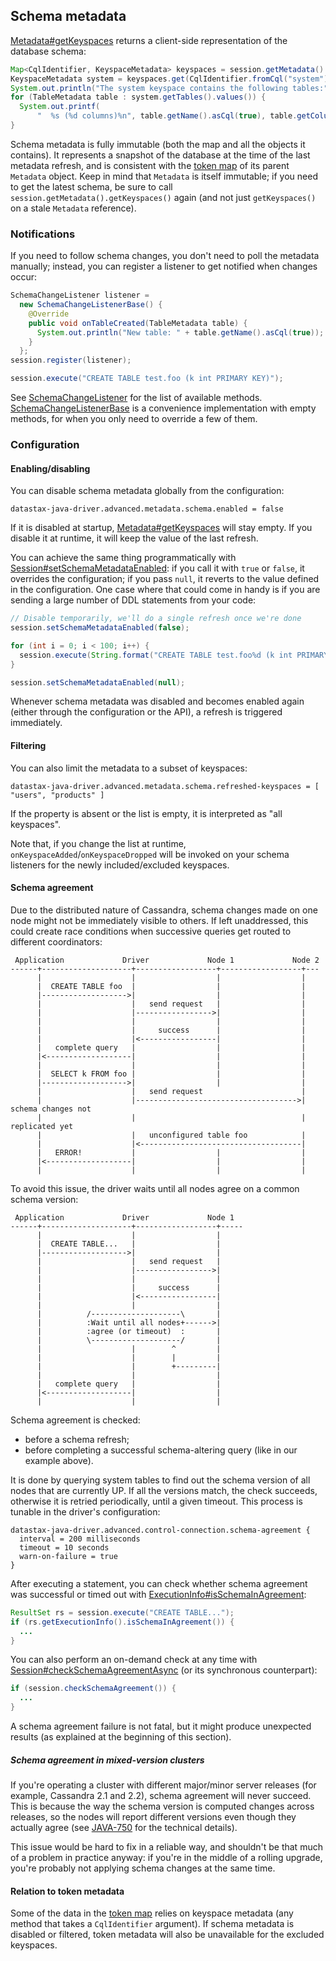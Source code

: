 ## Schema metadata

[Metadata#getKeyspaces] returns a client-side representation of the database schema:

```java
Map<CqlIdentifier, KeyspaceMetadata> keyspaces = session.getMetadata().getKeyspaces();
KeyspaceMetadata system = keyspaces.get(CqlIdentifier.fromCql("system"));
System.out.println("The system keyspace contains the following tables:");
for (TableMetadata table : system.getTables().values()) {
  System.out.printf(
      "  %s (%d columns)%n", table.getName().asCql(true), table.getColumns().size());
}
```

Schema metadata is fully immutable (both the map and all the objects it contains). It represents a
snapshot of the database at the time of the last metadata refresh, and is consistent with the
[token map](../token/) of its parent `Metadata` object. Keep in mind that `Metadata` is itself
immutable; if you need to get the latest schema, be sure to call
`session.getMetadata().getKeyspaces()` again (and not just `getKeyspaces()` on a stale `Metadata`
reference).


### Notifications

If you need to follow schema changes, you don't need to poll the metadata manually; instead,
you can register a listener to get notified when changes occur:

```java
SchemaChangeListener listener =
  new SchemaChangeListenerBase() {
    @Override
    public void onTableCreated(TableMetadata table) {
      System.out.println("New table: " + table.getName().asCql(true));
    }
  };
session.register(listener);

session.execute("CREATE TABLE test.foo (k int PRIMARY KEY)");
```

See [SchemaChangeListener] for the list of available methods. [SchemaChangeListenerBase] is a
convenience implementation with empty methods, for when you only need to override a few of them.


### Configuration

#### Enabling/disabling

You can disable schema metadata globally from the configuration:

```
datastax-java-driver.advanced.metadata.schema.enabled = false
```

If it is disabled at startup, [Metadata#getKeyspaces] will stay empty. If you disable it at runtime,
it will keep the value of the last refresh.

You can achieve the same thing programmatically with [Session#setSchemaMetadataEnabled]: if you call
it with `true` or `false`, it overrides the configuration; if you pass `null`, it reverts to the
value defined in the configuration. One case where that could come in handy is if you are sending a
large number of DDL statements from your code:

```java
// Disable temporarily, we'll do a single refresh once we're done 
session.setSchemaMetadataEnabled(false);

for (int i = 0; i < 100; i++) {
  session.execute(String.format("CREATE TABLE test.foo%d (k int PRIMARY KEY)", i));
}

session.setSchemaMetadataEnabled(null);
```

Whenever schema metadata was disabled and becomes enabled again (either through the configuration or
the API), a refresh is triggered immediately.


#### Filtering

You can also limit the metadata to a subset of keyspaces: 

```
datastax-java-driver.advanced.metadata.schema.refreshed-keyspaces = [ "users", "products" ]
```

If the property is absent or the list is empty, it is interpreted as "all keyspaces".

Note that, if you change the list at runtime, `onKeyspaceAdded`/`onKeyspaceDropped` will be invoked
on your schema listeners for the newly included/excluded keyspaces. 


#### Schema agreement

Due to the distributed nature of Cassandra, schema changes made on one node might not be immediately
visible to others. If left unaddressed, this could create race conditions when successive queries
get routed to different coordinators: 

```ditaa
 Application             Driver             Node 1             Node 2
------+--------------------+------------------+------------------+---
      |                    |                  |                  |
      |  CREATE TABLE foo  |                  |                  |
      |------------------->|                  |                  |
      |                    |   send request   |                  |
      |                    |----------------->|                  |
      |                    |                  |                  |
      |                    |     success      |                  |
      |                    |<-----------------|                  |
      |   complete query   |                  |                  |
      |<-------------------|                  |                  |
      |                    |                  |                  |
      |  SELECT k FROM foo |                  |                  |
      |------------------->|                  |                  |
      |                    |   send request                      |
      |                    |------------------------------------>| schema changes not
      |                    |                                     | replicated yet
      |                    |   unconfigured table foo            |
      |                    |<------------------------------------|
      |   ERROR!           |                  |                  |
      |<-------------------|                  |                  |
      |                    |                  |                  |
```

To avoid this issue, the driver waits until all nodes agree on a common schema version:

```ditaa
 Application             Driver             Node 1
------+--------------------+------------------+-----
      |                    |                  |
      |  CREATE TABLE...   |                  |
      |------------------->|                  |
      |                    |   send request   |
      |                    |----------------->|
      |                    |                  |
      |                    |     success      |
      |                    |<-----------------|
      |                    |                  |
      |          /--------------------\       |
      |          :Wait until all nodes+------>|
      |          :agree (or timeout)  :       |
      |          \--------------------/       |
      |                    |        ^         |
      |                    |        |         |
      |                    |        +---------|
      |                    |                  |
      |   complete query   |                  |
      |<-------------------|                  |
      |                    |                  |
```

Schema agreement is checked:
 
* before a schema refresh;
* before completing a successful schema-altering query (like in our example above).

It is done by querying system tables to find out the schema version of all nodes that are currently
UP. If all the versions match, the check succeeds, otherwise it is retried periodically, until a
given timeout. This process is tunable in the driver's configuration:

```
datastax-java-driver.advanced.control-connection.schema-agreement {
  interval = 200 milliseconds
  timeout = 10 seconds
  warn-on-failure = true
}
```

After executing a statement, you can check whether schema agreement was successful or timed out with
[ExecutionInfo#isSchemaInAgreement]:

```java
ResultSet rs = session.execute("CREATE TABLE...");
if (rs.getExecutionInfo().isSchemaInAgreement()) {
  ...
}
```

You can also perform an on-demand check at any time with [Session#checkSchemaAgreementAsync] \(or
its synchronous counterpart):

```java
if (session.checkSchemaAgreement()) {
  ...
}
```

A schema agreement failure is not fatal, but it might produce unexpected results (as explained at
the beginning of this section).


##### Schema agreement in mixed-version clusters

If you're operating a cluster with different major/minor server releases (for example, Cassandra 2.1
and 2.2), schema agreement will never succeed. This is because the way the schema version is
computed changes across releases, so the nodes will report different versions even though they
actually agree (see [JAVA-750] for the technical details).

This issue would be hard to fix in a reliable way, and shouldn't be that much of a problem in
practice anyway: if you're in the middle of a rolling upgrade, you're probably not applying schema
changes at the same time.  


#### Relation to token metadata

Some of the data in the [token map](../token/) relies on keyspace metadata (any method that takes a
`CqlIdentifier` argument). If schema metadata is disabled or filtered, token metadata will also be
unavailable for the excluded keyspaces.


[Metadata#getKeyspaces]:             http://docs.datastax.com/en/drivers/java/4.0/com/datastax/oss/driver/api/core/metadata/Metadata.html#getKeyspaces--
[SchemaChangeListener]:              http://docs.datastax.com/en/drivers/java/4.0/com/datastax/oss/driver/api/core/metadata/schema/SchemaChangeListener.html
[SchemaChangeListenerBase]:          http://docs.datastax.com/en/drivers/java/4.0/com/datastax/oss/driver/api/core/metadata/schema/SchemaChangeListenerBase.html
[Session#setSchemaMetadataEnabled]:  http://docs.datastax.com/en/drivers/java/4.0/com/datastax/oss/driver/api/core/session/Session.html#setSchemaMetadataEnabled-java.lang.Boolean-
[Session#checkSchemaAgreementAsync]: http://docs.datastax.com/en/drivers/java/4.0/com/datastax/oss/driver/api/core/session/Session.html#checkSchemaAgreementAsync--
[ExecutionInfo#isSchemaInAgreement]: http://docs.datastax.com/en/drivers/java/4.0/com/datastax/oss/driver/api/core/cql/ExecutionInfo.html#isSchemaInAgreement--

[JAVA-750]: https://datastax-oss.atlassian.net/browse/JAVA-750
